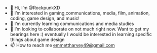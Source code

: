 - 👋 Hi, I’m @RockpunkXD
- 👀 I’m interested in gaming,communications, media, film, animation, coding, game design, and music!
- 🌱 I’m currently learning communications and media studies
- 💞️ I’m looking to collaborate on not much right now. Want to get my bearings here :) eventually I would be interested in learning specific things about game design
- 📫 How to reach me emmettharvey49@gmail.com

<!---
RockpunkXD/RockpunkXD is a ✨ special ✨ repository because its `README.md` (this file) appears on your GitHub profile.
You can click the Preview link to take a look at your changes.
--->
